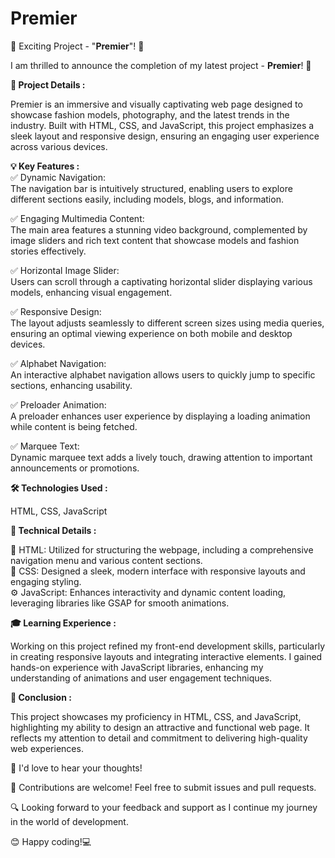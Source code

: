 # Premier

🚀 Exciting Project - "<b>Premier</b>"! 🎉

I am thrilled to announce the completion of my latest project - <b>Premier</b>! 🌟

<b>🎯 Project Details : </b> <br>

Premier is an immersive and visually captivating web page designed to showcase fashion models, photography, and the latest trends in the industry. Built with HTML, CSS, and JavaScript, this project emphasizes a sleek layout and responsive design, ensuring an engaging user experience across various devices.
<br>

<b>💡 Key Features : </b><br>
✅ Dynamic Navigation:  <br>
The navigation bar is intuitively structured, enabling users to explore different sections easily, including models, blogs, and information.<br>

✅ Engaging Multimedia Content: <br>
The main area features a stunning video background, complemented by image sliders and rich text content that showcase models and fashion stories effectively.<br>

✅ Horizontal Image Slider: <br>
Users can scroll through a captivating horizontal slider displaying various models, enhancing visual engagement.<br>

✅ Responsive Design: <br>
The layout adjusts seamlessly to different screen sizes using media queries, ensuring an optimal viewing experience on both mobile and desktop devices.<br>

✅ Alphabet Navigation:  <br>
An interactive alphabet navigation allows users to quickly jump to specific sections, enhancing usability.<br>

✅ Preloader Animation: <br>
A preloader enhances user experience by displaying a loading animation while content is being fetched.<br>

✅ Marquee Text:  <br>
Dynamic marquee text adds a lively touch, drawing attention to important announcements or promotions.<br>


<b>🛠 Technologies Used : </b><br>

   HTML, CSS, JavaScript<br>

   <b>🧐 Technical Details : </b>
   
  🧩 HTML: Utilized for structuring the webpage, including a comprehensive navigation menu and various content sections.<br> 
  🎨 CSS: Designed a sleek, modern interface with responsive layouts and engaging styling.<br>
  ⚙️ JavaScript: Enhances interactivity and dynamic content loading, leveraging libraries like GSAP for smooth animations.

<b>🎓 Learning Experience : </b><br>

Working on this project refined my front-end development skills, particularly in creating responsive layouts and integrating interactive elements. I gained hands-on experience with JavaScript libraries, enhancing my understanding of animations and user engagement techniques.

 <b>📝 Conclusion : </b>

This project showcases my proficiency in HTML, CSS, and JavaScript, highlighting my ability to design an attractive and functional web page. It reflects my attention to detail and commitment to delivering high-quality web experiences.


📢 I'd love to hear your thoughts!

🤝 Contributions are welcome! Feel free to submit issues and pull requests.

🔍 Looking forward to your feedback and support as I continue my journey in the world of development.

😊 Happy coding!💻

